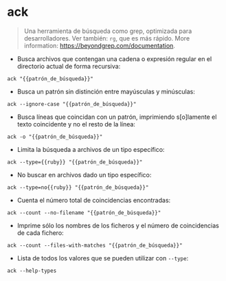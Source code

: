 # ack

> Una herramienta de búsqueda como grep, optimizada para desarrolladores.
> Ver también: `rg`, que es más rápido.
> More information: <https://beyondgrep.com/documentation>.

- Busca archivos que contengan una cadena o expresión regular en el directorio actual de forma recursiva:

`ack "{{patrón_de_búsqueda}}"`

- Busca un patrón sin distinción entre mayúsculas y minúsculas:

`ack --ignore-case "{{patrón_de_búsqueda}}"`

- Busca líneas que coincidan con un patrón, imprimiendo s[o]lamente el texto coincidente y no el resto de la línea:

`ack -o "{{patrón_de_búsqueda}}"`

- Limita la búsqueda a archivos de un tipo específico:

`ack --type={{ruby}} "{{patrón_de_búsqueda}}"`

- No buscar en archivos dado un tipo específico:

`ack --type=no{{ruby}} "{{patrón_de_búsqueda}}"`

- Cuenta el número total de coincidencias encontradas:

`ack --count --no-filename "{{patrón_de_búsqueda}}"`

- Imprime sólo los nombres de los ficheros y el número de coincidencias de cada fichero:

`ack --count --files-with-matches "{{patrón_de_búsqueda}}"`

- Lista de todos los valores que se pueden utilizar con `--type`:

`ack --help-types`
